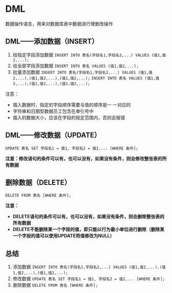 # DML
数据操作语言，用来对数据库表中数据进行增删改操作
## DML——添加数据（INSERT）
1. 给指定字段添加数据
`INSERT INTO 表名(字段名1,字段名2,...) VALUES (值1,值2,...);`
2. 给全部字段添加数据
`INSERT INTO 表名 VALUES (值1,值2,...);`
3. 批量添加数据
`INSERT INTO 表名(字段名1,字段名2,...) VALUES (值1,值2,...),(值1,值2,...),(值1,值2,...);`
`INSERT INTO 表名 VALUES (值1,值2,...),(值1,值2,...),(值1,值2,...);`

注意：
- 插入数据时，指定的字段顺序需要与值的顺序是一 一对应的
- 字符串和日期型数据员工包含在单引号中
- 插入的数据大小，应该在字段的规定范围内，否则会报错
## DML——修改数据（UPDATE）
`UPDATE 表名 SET 字段名1 = 值1, 字段名2 = 值2,... [WHERE 条件];`

**注意：修改语句的条件可以有，也可以没有，如果没有条件，则会修改整张表的所有数据**

## 删除数据（DELETE）
`DELETE FROM 表名 [WHERE 条件];`

**注意：**

- **DELETE语句的条件可以有，也可以没有，如果没有条件，则会删除整张表的所有数据**
- **DELETE不能删除某一个字段的值，即只能以行为最小单位进行删除（删除某一个字段的值可以使用UPDATE将值修改为NULL）**
## 总结
1. 添加数据
`INSERT INTO 表名(字段名1,字段名2,...) VALUES (值1,值2,...),(值1,值2,...),(值1,值2,...);`
2. 修改数据
`UPDATE 表名 SET 字段名1 = 值1, 字段名2 = 值2,... [WHERE 条件];`
3. 删除数据
`DELETE FROM 表名 [WHERE 条件];`
